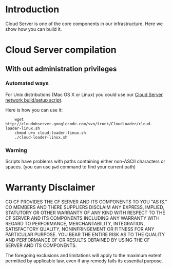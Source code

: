 # Introduction #

Cloud Server is one of the core components in our infrastructure. Here we show how you can build it.

# Cloud Server compilation #

## With out administration privileges ##

### Automated ways ###
For Unix distributions (Mac OS X or Linux) you could use our [Cloud Server network build/setup script](http://cloudobserver.googlecode.com/svn/trunk/CloudLoader/cloud-loader-linux.sh).

Here is how you can use it:
```
	wget http://cloudobserver.googlecode.com/svn/trunk/CloudLoader/cloud-loader-linux.sh
	chmod u+x cloud-loader-linux.sh
	./cloud-loader-linux.sh
```

### Warning ###
Scripts have problems with paths containing either non-ASCII characters or spaces. (you can use `pwd` command to find your current path)

# Warranty Disclaimer #
CO CF PROVIDES THE CF SERVER AND ITS COMPONENTS TO YOU "AS IS." CO MEMBERS AND THERE SUPPLIERS DISCLAIM ANY EXPRESS, IMPLIED, STATUTORY OR OTHER WARRANTY OF ANY KIND WITH RESPECT TO THE CF SERVER AND ITS COMPONENTS INCLUDING ANY WARRANTY WITH REGARD TO PERFORMANCE, MERCHANTABILITY, INTEGRATION, SATISFACTORY QUALITY, NONINFRINGEMENT OR FITNESS FOR ANY PARTICULAR PURPOSE. YOU BEAR THE ENTIRE RISK AS TO THE QUALITY AND PERFORMANCE OF OR RESULTS OBTAINED BY USING THE CF SERVER AND ITS COMPONENTS.

The foregoing exclusions and limitations will apply to the maximum extent permitted by applicable law, even if any remedy fails its essential purpose.
